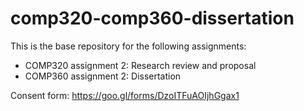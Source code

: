 # comp320-comp360-dissertation
This is the base repository for the following assignments:
* COMP320 assignment 2: Research review and proposal
* COMP360 assignment 2: Dissertation

Consent form: https://goo.gl/forms/DzoITFuAOIjhGgax1
